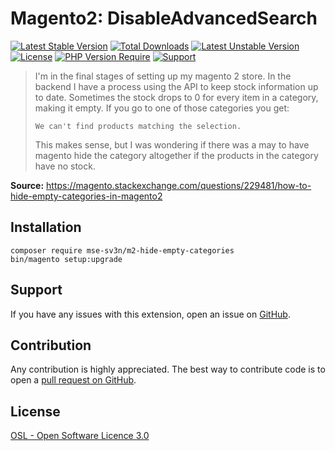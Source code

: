 # Magento2: DisableAdvancedSearch

[![Latest Stable Version](http://poser.pugx.org/mse-sv3n/m2-hide-empty-categories/v)](https://packagist.org/packages/mse-sv3n/m2-hide-empty-categories)
[![Total Downloads](http://poser.pugx.org/mse-sv3n/m2-hide-empty-categories/downloads)](https://packagist.org/packages/mse-sv3n/m2-hide-empty-categories)
[![Latest Unstable Version](http://poser.pugx.org/mse-sv3n/m2-hide-empty-categories/v/unstable)](https://packagist.org/packages/mse-sv3n/m2-hide-empty-categories)
[![License](http://poser.pugx.org/mse-sv3n/m2-hide-empty-categories/license)](https://packagist.org/packages/mse-sv3n/m2-hide-empty-categories)
[![PHP Version Require](http://poser.pugx.org/mse-sv3n/m2-hide-empty-categories/require/php)](https://packagist.org/packages/mse-sv3n/m2-hide-empty-categories)
[![Support](https://img.shields.io/badge/paypal-donate-lightblue.svg?logo=paypal)](https://www.paypal.me/sv3n1)

> I'm in the final stages of setting up my magento 2 store. In the backend I have a process using the API to keep stock information up to date. Sometimes the stock drops to 0 for every item in a category, making it empty. If you go to one of those categories you get:
>
> `We can't find products matching the selection.`
> 
> This makes sense, but I was wondering if there was a may to have magento hide the category altogether if the products in the category have no stock.

**Source:** https://magento.stackexchange.com/questions/229481/how-to-hide-empty-categories-in-magento2

## Installation

```
composer require mse-sv3n/m2-hide-empty-categories
bin/magento setup:upgrade
```

## Support
If you have any issues with this extension, open an issue on [GitHub](https://github.com/sreichel/magento2-StackExchange_HideEmptyCategories/issues).

## Contribution
Any contribution is highly appreciated. The best way to contribute code is to open a [pull request on GitHub](https://help.github.com/articles/using-pull-requests).

## License
[OSL - Open Software Licence 3.0](http://opensource.org/licenses/osl-3.0.php)